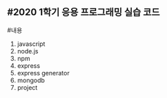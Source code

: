 #2020 1학기 응용 프로그래밍 실습 코드
---
#내용
1. javascript
2. node.js
3. npm
4. express
5. express generator
6. mongodb
7. project